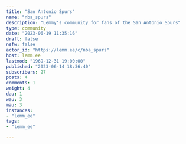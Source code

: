 ```yaml
---
title: "San Antonio Spurs" 
name: "nba_spurs"
description: "Lemmy's community for fans of the San Antonio Spurs"
type: community
date: "2023-06-19 11:35:16"
draft: false
nsfw: false
actor_id: "https://lemm.ee/c/nba_spurs"
host: lemm.ee
lastmod: "1969-12-31 19:00:00"
published: "2023-06-14 18:36:40"
subscribers: 27
posts: 4
comments: 1
weight: 4
dau: 1
wau: 3
mau: 3
instances:
- "lemm_ee"
tags: 
- "lemm_ee"

---
```


